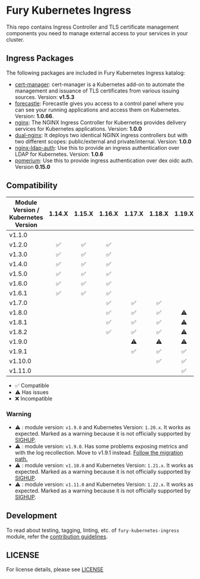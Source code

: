 # Fury Kubernetes Ingress

This repo contains Ingress Controller and TLS certificate management components you need to manage external access to
your services in your cluster.

## Ingress Packages

The following packages are included in Fury Kubernetes Ingress katalog:

- [cert-manager](katalog/cert-manager): cert-manager is a Kubernetes
add-on to automate the management and issuance of TLS certificates
from various issuing sources. Version: **v1.5.3**
- [forecastle](katalog/forecastle): Forecastle gives you access to a control
panel where you can see your running applications and access them
on Kubernetes. Version: **1.0.66**.
- [nginx](katalog/nginx): The NGINX Ingress Controller for Kubernetes
provides delivery services for Kubernetes applications. Version: **1.0.0**
- [dual-nginx](katalog/dual-nginx): It deploys two identical NGINX ingress controllers
but with two different scopes: public/external and private/internal.  Version: **1.0.0**
- [nginx-ldap-auth](katalog/nginx-ldap-auth): Use this to provide an ingress authentication over LDAP for
Kubernetes. Version: **1.0.6**
- [pomerium](katalog/pomerium): Use this to provide ingress authentication over dex oidc auth. Version **0.15.0**


## Compatibility

| Module Version / Kubernetes Version | 1.14.X             | 1.15.X             | 1.16.X             | 1.17.X             | 1.18.X             | 1.19.X             | 1.20.X             | 1.21.X             | 1.22.X    |
| ----------------------------------- | :----------------: | :----------------: | :----------------: | :----------------: | :----------------: | :----------------: | :----------------: | :-------:          | :---:     |
| v1.1.0                              |                    |                    |                    |                    |                    |                    |                    |                    |           |
| v1.2.0                              | :white_check_mark: | :white_check_mark: | :white_check_mark: |                    |                    |                    |                    |                    |           |
| v1.3.0                              | :white_check_mark: | :white_check_mark: | :white_check_mark: |                    |                    |                    |                    |                    |           |
| v1.4.0                              | :white_check_mark: | :white_check_mark: | :white_check_mark: |                    |                    |                    |                    |                    |           |
| v1.5.0                              | :white_check_mark: | :white_check_mark: | :white_check_mark: |                    |                    |                    |                    |                    |           |
| v1.6.0                              | :white_check_mark: | :white_check_mark: | :white_check_mark: |                    |                    |                    |                    |                    |           |
| v1.6.1                              | :white_check_mark: | :white_check_mark: | :white_check_mark: |                    |                    |                    |                    |                    |           |
| v1.7.0                              |                    |                    | :white_check_mark: | :white_check_mark: | :white_check_mark: |                    |                    |                    |           |
| v1.8.0                              |                    |                    | :white_check_mark: | :white_check_mark: | :white_check_mark: | :warning:          |                    |                    |           |
| v1.8.1                              |                    |                    | :white_check_mark: | :white_check_mark: | :white_check_mark: | :warning:          |                    |                    |           |
| v1.8.2                              |                    |                    | :white_check_mark: | :white_check_mark: | :white_check_mark: | :warning:          |                    |                    |           |
| v1.9.0                              |                    |                    |                    | :warning:          | :warning:          | :warning:          | :warning:          | :warning:          |           |
| v1.9.1                              |                    |                    |                    | :white_check_mark: | :white_check_mark: | :white_check_mark: | :warning:          | :warning:          |           |
| v1.10.0                             |                    |                    |                    |                    | :white_check_mark: | :white_check_mark: | :white_check_mark: | :warning:          |           |
| v1.11.0                             |                    |                    |                    |                    |                    | :white_check_mark: | :white_check_mark: | :white_check_mark: | :warning: |

- :white_check_mark: Compatible
- :warning: Has issues
- :x: Incompatible

### Warning

- :warning: : module version: `v1.9.0` and Kubernetes Version: `1.20.x`. It works as expected. Marked as a warning
because it is not officially supported by [SIGHUP](https://sighup.io).
- :warning: : module version: `v1.9.0`. Has some problems exposing metrics and with the log recollection.
Move to v1.9.1 instead. [Follow the migration path.](docs/releases/v1.9.1.md)
- :warning: : module version: `v1.10.0` and Kubernetes Version: `1.21.x`. It works as expected. Marked as a warning
because it is not officially supported by [SIGHUP](https://sighup.io).
- :warning: : module version: `v1.11.0` and Kubernetes Version: `1.22.x`. It works as expected. Marked as a warning
because it is not officially supported by [SIGHUP](https://sighup.io).

## Development

To read about testing, tagging, linting, etc. of `fury-kubernetes-ingress` module,
refer the [contribution guidelines](docs/CONTRIBUTING.md).

## LICENSE

For license details, please see [LICENSE](LICENSE)
